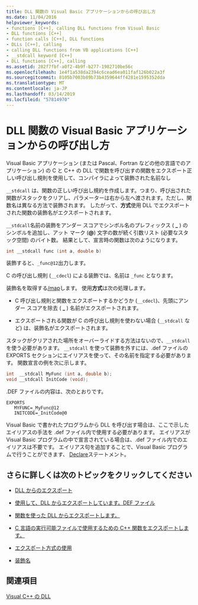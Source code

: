 ```yaml
---
title: DLL 関数の Visual Basic アプリケーションからの呼び出し方
ms.date: 11/04/2016
helpviewer_keywords:
- functions [C++], calling DLL functions from Visual Basic
- DLL functions [C++]
- function calls [C++], DLL functions
- DLLs [C++], calling
- calling DLL functions from VB applications [C++]
- __stdcall keyword [C++]
- DLL functions [C++], calling
ms.assetid: 282f7fbf-a0f2-4b9f-b277-1982710be56c
ms.openlocfilehash: 1e4f1a538da2394c6cead6ea011faf126b022a3f
ms.sourcegitcommit: 8105b7003b89b73b4359644ff4281e1595352dda
ms.translationtype: MT
ms.contentlocale: ja-JP
ms.lasthandoff: 03/14/2019
ms.locfileid: "57814970"
---
```

# <a name="calling-dll-functions-from-visual-basic-applications"></a>DLL 関数の Visual Basic アプリケーションからの呼び出し方

Visual Basic アプリケーション (または Pascal、Fortran などの他の言語でのアプリケーション) の C と C++ の DLL で関数を呼び出すの関数をエクスポート正しい呼び出し規則を使用して、コンパイラによって装飾された名前なし

`__stdcall` は、関数の正しい呼び出し規約を作成します。つまり、呼び出された関数がスタックをクリアし、パラメーターは右から左へ渡されます。ただし、関数名は異なる方法で装飾されます。 したがって、**方式**使用 DLL でエクスポートされた関数の装飾名がエクスポートされます。

`__stdcall`名前の装飾をアンダー スコアでシンボル名のプレフィックス ( **\_** ) のシンボルを追加し、アット マーク (**\@**) 文字の数が続く引数リスト (必要なスタック空間) のバイト数。 結果として、宣言時の関数は次のようになります。

```C
int __stdcall func (int a, double b)
```

装飾すると、`_func@12`出力します。

C の呼び出し規則 (`__cdecl`) による装飾では、名前は `_func` となります。

装飾名を取得する[/map](reference/map-generate-mapfile.md)します。 使用**方式**は次の処理します。

- C 呼び出し規則と関数をエクスポートするかどうか (`__cdecl`)、先頭にアンダー スコアを除去 ( **\_** ) 名前がエクスポートされます。

- エクスポートされる関数が C の呼び出し規則を使わない場合 (`__stdcall` など) は、装飾名がエクスポートされます。

スタックがクリアされた場所をオーバーライドする方法はないので、`__stdcall` を使う必要があります。 
  `__stdcall` を使って装飾を外すには、.def ファイルの EXPORTS セクションにエイリアスを使って、その名前を指定する必要があります。 関数宣言の例を次に示します。

```C
int  __stdcall MyFunc (int a, double b);
void __stdcall InitCode (void);
```

.DEF ファイルの内容は、次のとおりです。

```
EXPORTS
   MYFUNC=_MyFunc@12
   INITCODE=_InitCode@0
```

Visual Basic で書かれたプログラムから DLL を呼び出す場合は、ここで示したエイリアスの手法を .def ファイル内で使用する必要があります。 エイリアスが Visual Basic プログラムの中で宣言されている場合は、.def ファイル内でのエイリアスは不要です。 エイリアス句を追加することで、Visual Basic プログラムで行うことができます、 [Declare](/dotnet/visual-basic/language-reference/statements/declare-statement)ステートメント。

## <a name="what-do-you-want-to-know-more-about"></a>さらに詳しくは次のトピックをクリックしてください

- [DLL からのエクスポート](exporting-from-a-dll.md)

- [使用して、DLL からエクスポートしています。DEF ファイル](exporting-from-a-dll-using-def-files.md)

- [関数を使った DLL からエクスポートします。](exporting-from-a-dll-using-declspec-dllexport.md)

- [C 言語の実行可能ファイルで使用するための C++ 関数をエクスポートします。](exporting-cpp-functions-for-use-in-c-language-executables.md)

- [エクスポート方式の使用](determining-which-exporting-method-to-use.md)

- [装飾名](reference/decorated-names.md)

## <a name="see-also"></a>関連項目

[Visual C++ の DLL](dlls-in-visual-cpp.md)
